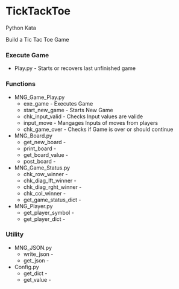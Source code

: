 TickTackToe
===========
Python Kata

Build a Tic Tac Toe Game

### Execute Game
* Play.py - Starts or recovers last unfinished game

### Functions
* MNG_Game_Play.py 
  * exe_game             - Executes Game
  * start_new_game       - Starts New Game
  * chk_input_valid      - Checks Input values are valide
  * input_move           - Mangages Inputs of moves from players 
  * chk_game_over        - Checks if Game is over or should continue
* MNG_Board.py
  * get_new_board        - 
  * print_board          -
  * get_board_value      -
  * post_board           -
* MNG_Game_Status.py
  * chk_row_winner       -
  * chk_diag_lft_winner  -
  * chk_diag_rght_winner -
  * chk_col_winner       -
  * get_game_status_dict -
* MNG_Player.py
  * get_player_symbol    - 
  * get_player_dict      -

### Utility
* MNG_JSON.py
  * write_json           -
  * get_json             -
* Config.py
  * get_dict             -
  * get_value            -
